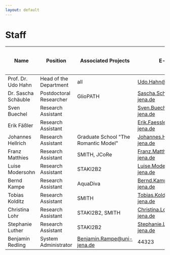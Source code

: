 ```yaml
---
layout: default
---
```


# Staff

| Name        | Position           | Associated Projects | E-mail | Telephone (prefix +49 3641 9) |
| ------------- | ------------- | ----- | ------------- | ------------- |
| Prof. Dr. Udo Hahn	| Head of the Department	|  all	| Udo.Hahn@uni-jena.de	| 44320 |
| Dr. Sascha Schäuble | Postdoctoral Researcher | GlioPATH | Sascha.Schaeuble@uni-jena.de | 44323 |
| Sven Buechel	| Research Assistant	| |	Sven.Buechel@uni-jena.de | 44324 |
| Erik Fäßler	| Research Assistant	| |	Erik.Faessler@uni-jena.de	| 44324 |
| Johannes Hellrich	| Research Assistant	| Graduate School "The Romantic Model"	| Johannes.Hellrich@uni-jena.de	| 44305 |
| Franz Matthies | Research Assistant	| SMITH, JCoRe | Franz.Matthies@uni-jena.de	| 44305 |
| Luise Modersohn | Research Assistant | STAKI2B2	| Luise.Modersohn@uni-jena.de | 44305 |
| Bernd Kampe | Research Assistant | AquaDiva | Bernd.Kampe@uni-jena.de | 44324 |
| Tobias Kolditz | Research Assistant | SMITH	| Tobias.Kolditz@uni-jena.de | 44303 |
| Christina Lohr	| Research Assistant	| STAKI2B2, SMITH	| Christina.Lohr@uni-jena.de	| 44303 |
| Stephanie Luther | Research Assistant | STAKI2B2	| Stephanie.Luther@uni-jena.de | 44303 |
| Benjamin Redling	| System Administrator	|	Benjamin.Rampe@uni-jena.de	| 44323 |
